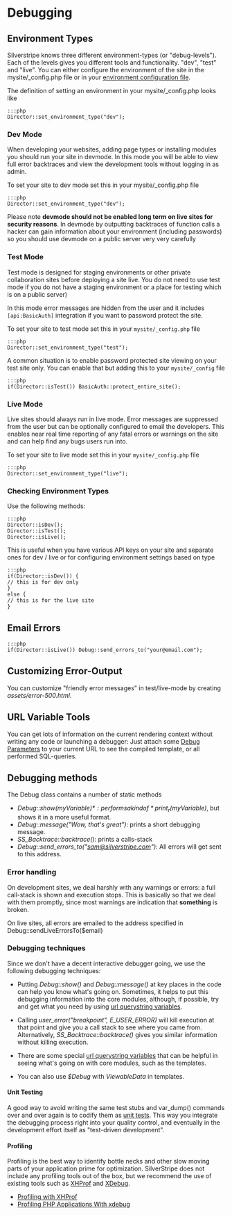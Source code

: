 # Debugging

## Environment Types

Silverstripe knows three different environment-types (or "debug-levels"). Each of the levels gives you different tools
and functionality. "dev", "test" and "live". You can either configure the environment of the site in the
mysite/_config.php file or in your [environment configuration file](/topics/environment-management).

The definition of setting an environment in your mysite/_config.php looks like

	:::php
	Director::set_environment_type("dev");

### Dev Mode

When developing your websites, adding page types or installing modules you should run your site in devmode. In this mode
you will be able to view full error backtraces and view the development tools without logging in as admin.

To set your site to dev mode set this in your mysite/_config.php file

	:::php
	Director::set_environment_type("dev");


Please note **devmode should not be enabled long term on live sites for security reasons**. In devmode by outputting
backtraces of function calls a hacker can gain information about your environment (including passwords) so you should
use devmode on a public server very very carefully


### Test Mode

Test mode is designed for staging environments or other private collaboration sites before deploying a site live. You do
not need to use test mode if you do not have a staging environment or a place for testing which is on a public server)

In this mode error messages are hidden from the user and it includes `[api:BasicAuth]` integration if you want to password
protect the site.

To set your site to test mode set this in your `mysite/_config.php` file

	:::php
	Director::set_environment_type("test");


A common situation is to enable password protected site viewing on your test site only. You can enable that but adding
this to your `mysite/_config` file

	:::php
	if(Director::isTest()) BasicAuth::protect_entire_site();


### Live Mode

Live sites should always run in live mode. Error messages are suppressed from the user but can be optionally configured
to email the developers. This enables near real time reporting of any fatal errors or warnings on the site and can help
find any bugs users run into.

To set your site to live mode set this in your `mysite/_config.php` file

	:::php
	Director::set_environment_type("live");



### Checking Environment Types

Use the following methods:

	:::php
	Director::isDev();
	Director::isTest();
	Director::isLive();


This is useful when you have various API keys on your site and separate ones for dev / live or for configuring
environment settings based on type 

	:::php
	if(Director::isDev()) {
	// this is for dev only
	}
	else {
	// this is for the live site
	}


## Email Errors

	:::php
	if(Director::isLive()) Debug::send_errors_to("your@email.com");


## Customizing Error-Output

You can customize "friendly error messages" in test/live-mode by creating *assets/error-500.html*.

## URL Variable Tools

You can get lots of information on the current rendering context without writing any code or launching a debugger: Just
attach some [Debug Parameters](/reference/urlvariabletools) to your current URL to see the compiled template, or all performed
SQL-queries.

## Debugging methods

The Debug class contains a number of static methods

*  *Debug::show($myVariable)*: performs a kind of *print_r($myVariable)*, but shows it in a more useful format.
*  *Debug::message("Wow, that's great")*: prints a short debugging message.
*  *SS_Backtrace::backtrace()*: prints a calls-stack
*  *Debug::send_errors_to("sam@silverstripe.com")*: All errors will get sent to this address.

### Error handling

On development sites, we deal harshly with any warnings or errors: a full call-stack is shown and execution stops.  This
is basically so that we deal with them promptly, since most warnings are indication that **something** is broken.

On live sites, all errors are emailed to the address specified in Debug::sendLiveErrorsTo($email)

### Debugging techniques

Since we don't have a decent interactive debugger going, we use the following debugging techniques:

*  Putting *Debug::show()* and *Debug::message()* at key places in the code can help you know what's going on. 
Sometimes, it helps to put this debugging information into the core modules, although, if possible, try and get what you
need by using [url querystring variables](/reference/urlvariabletools).

*  Calling *user_error("breakpoint", E_USER_ERROR)* will kill execution at that point and give you a call stack to see
where you came from.  Alternatively, *SS_Backtrace::backtrace()* gives you similar information without killing
execution.

*  There are some special [url querystring variables](/reference/urlvariabletools) that can be helpful in seeing what's going on
with core modules, such as the templates.

*  You can also use *$Debug* with *ViewableData* in templates.

#### Unit Testing

A good way to avoid writing the same test stubs and var_dump() commands over and over again is to codify them as [unit
tests](testing-guide). This way you integrate the debugging process right into your quality control, and eventually in
the development effort itself as "test-driven development".

#### Profiling

Profiling is the best way to identify bottle necks and other slow moving parts of your application prime for optimization. SilverStripe 
does not include any profiling tools out of the box, but we recommend the use of existing tools such as [XHProf](https://github.com/facebook/xhprof/)
and [XDebug](http://xdebug.org/).

* [Profiling with XHProf](http://techportal.inviqa.com/2009/12/01/profiling-with-xhprof/)
* [Profiling PHP Applications With xdebug](http://devzone.zend.com/1139/profiling-php-applications-with-xdebug/)